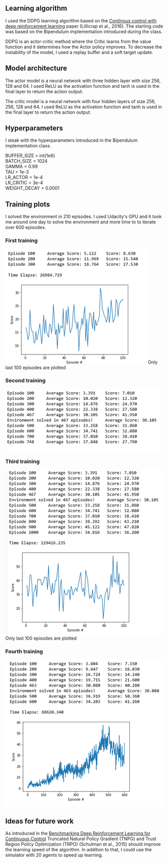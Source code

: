 ## Learning algorithm
I used the DDPG learning algorithm based on the [Continous control with deep reinforcement learning](https://arxiv.org/pdf/1509.02971.pdf) paper (Lillicrap et al., 2016). The starting code was based on the Bipendulum implementation introduced during the class.

DDPG is an actor-critic method where the Critic learns from the value function and it determines how the Actor policy improves. To decrease the instability of the model, I used a replay buffer and a soft target update. 

## Model architecture
The actor model is a neural network with three hidden layer with size 256, 128 and 64. I used ReLU as the activation function and tanh is used in the final layer to return the action output.

The critic model is a neural network with four hidden layers of size 256, 256, 128 and 64. I used ReLU as the activation function and tanh is used in the final layer to return the action output.

## Hyperparameters
I steak with the hyperparameters introduced in the Bipendulum implementation class.

BUFFER_SIZE = int(1e6)  
BATCH_SIZE = 1024        
GAMMA = 0.99            
TAU = 1e-3              
LR_ACTOR = 1e-4          
LR_CRITIC = 3e-4        
WEIGHT_DECAY = 0.0001


## Training plots
I solved the environment in 210 episodes. I used Udacity's GPU and it took me around one day to solve the environment and more time to to iterate over 600 episodes.
### First training
![First_training_1](/images/Capture1.PNG)
Only last 100 episodes are plotted
### Second training
![Second_training_2](/images/Capture2.PNG)
### Third training
![Third_training_3](/images/Capture3.PNG)
Only last 100 episodes are plotted
### Fourth training
![Fourth_training_4](/images/Capture4.PNG)

## Ideas for future work
As introduced in the [Benchmarking Deep Reinforcement Learning for Continuous Control](https://arxiv.org/pdf/1604.06778.pdf) Truncated Natural Policy Gradient (TNPG) and Trust Region Policy Optimization (TRPO)  (Schulman et al., 2015) should improve the learning speed of the algorithm. In addition to that, I could use the simulator with 20 agents to speed up learning.
